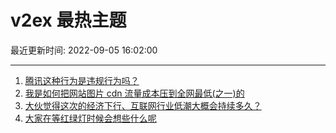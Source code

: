 # v2ex 最热主题

最近更新时间: 2022-09-05 16:02:00

--- 
1. [腾讯这种行为是违规行为吗？](https://www.v2ex.com/t/877717) 
2. [我是如何把网站图片 cdn 流量成本压到全网最低(之一)的](https://www.v2ex.com/t/877718) 
3. [大伙觉得这次的经济下行、互联网行业低潮大概会持续多久？](https://www.v2ex.com/t/877746) 
4. [大家在等红绿灯时候会想些什么呢](https://www.v2ex.com/t/877723) 
